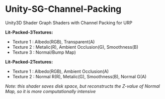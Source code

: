 # Unity-SG-Channel-Packing

Unity3D Shader Graph Shaders with Channel Packing for URP

__Lit-Packed-3Textures:__
- Texture 1 : Albedo(RGB), Transparent(A) 
- Texture 2 : Metalic(R), Ambient Occlusion(G), Smoothness(B)
- Texture 3 : Normal/Bump Map)

__Lit-Packed-2Textures:__
- Texture 1 : Albedo(RGB), Ambient Occlusion(A)
- Texture 2 : Normal R(R), Metalic(G), Smoothness(B), Normal G(A)

_Note: this shader saves disk space, but reconstructs the Z-value of Normal Map, so it is more computationally intensive_
